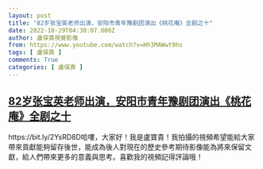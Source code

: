 ```yaml
---
layout: post
title: "82岁张宝英老师出演，安阳市青年豫剧团演出《桃花庵》全剧之十"
date: 2022-10-29T04:30:07.000Z
author: 盧保貴視覺影像
from: https://www.youtube.com/watch?v=Hh3MAWwt9hs
tags: [ 盧保貴 ]
comments: True
categories: [ 盧保貴 ]
---
```

<!--1667017807000-->
[82岁张宝英老师出演，安阳市青年豫剧团演出《桃花庵》全剧之十](https://www.youtube.com/watch?v=Hh3MAWwt9hs)
------

<div>
https://bit.ly/2YsRD8D哈嘍，大家好！我是盧寶貴！我拍攝的視頻希望能給大家帶來貢獻能夠留存後世，能成為後人對現在的歷史參考期待影像能為將來保留文獻，給人們帶來更多的意義與思考。喜歡我的視頻記得評論哦！
</div>
